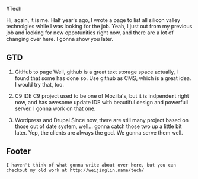 #Tech

Hi, again, it is me. Half year's ago, I wrote a page to list all silicon valley technolgies while I was looking for the job. 
Yeah, I just out from my previous job and looking for new oppotunities right now, and there are a lot of changing over here.
I gonna show you later.

## GTD
1. GitHub to page 
	Well, github is a great text storage space actually, I found that some has done so. Use github as CMS, which is a great idea. 
I would try that, too.

2. C9 IDE
	C9 project used to be one of Mozilla's, but it is indpendent right now, and has awesome update IDE with beautiful design 
and powerfull server. I gonna work on that one.

3. Wordpress and Drupal
	Since now, there are still many project based on those out of date system, well... gonna catch those two up a little bit later.
Yep, the clients are always the god. We gonna serve them well.

## Footer
    I haven't think of what gonna write about over here, but you can checkout my old work at http://weijinglin.name/tech/